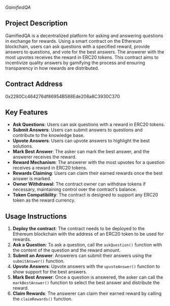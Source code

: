 *GamifiedQA*

## Project Description
GamifiedQA is a decentralized platform for asking and answering questions in exchange for rewards. Using a smart contract on the Ethereum blockchain, users can ask questions with a specified reward, provide answers to questions, and vote for the best answers. The answerer with the most upvotes receives the reward in ERC20 tokens. This contract aims to incentivize quality answers by gamifying the process and ensuring transparency in how rewards are distributed.

## Contract Address
0x2280Cc464276df86954B588Ede208a8C3930C370

## Key Features
- **Ask Questions**: Users can ask questions with a reward in ERC20 tokens.
- **Submit Answers**: Users can submit answers to questions and contribute to the knowledge base.
- **Upvote Answers**: Users can upvote answers to highlight the best solutions.
- **Mark Best Answer**: The asker can mark the best answer, and the answerer receives the reward.
- **Reward Mechanism**: The answerer with the most upvotes for a question receives a reward in ERC20 tokens.
- **Rewards Claiming**: Users can claim their earned rewards once the best answer is marked.
- **Owner Withdrawal**: The contract owner can withdraw tokens if necessary, maintaining control over the contract's balance.
- **Token Compatibility**: The contract is designed to support any ERC20 token as the reward currency.

## Usage Instructions
1. **Deploy the contract**: The contract needs to be deployed to the Ethereum blockchain with the address of an ERC20 token to be used for rewards.
2. **Ask a Question**: To ask a question, call the `askQuestion()` function with the content of the question and the reward amount.
3. **Submit an Answer**: Answerers can submit their answers using the `submitAnswer()` function.
4. **Upvote Answers**: Upvote answers with the `upvoteAnswer()` function to show support for the best answers.
5. **Mark Best Answer**: Once a question is answered, the asker can call the `markBestAnswer()` function to select the best answer and distribute the reward.
6. **Claim Rewards**: The answerer can claim their earned reward by calling the `claimRewards()` function.